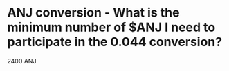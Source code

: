 # ANJ conversion - What is the minimum number of $ANJ I need to participate in the 0.044 conversion?

2400 ANJ
